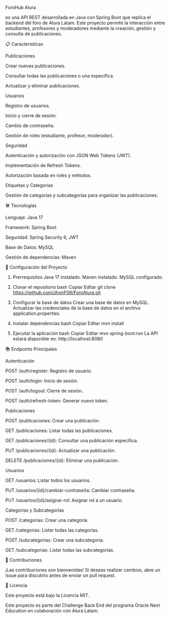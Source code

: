 
ForoHub Alura


es una API REST desarrollada en Java con Spring Boot que replica el backend del foro de Alura Latam. Este proyecto permite la interacción entre estudiantes, profesores y moderadores mediante la creación, gestión y consulta de publicaciones.

📋 Características

Publicaciones

Crear nuevas publicaciones.

Consultar todas las publicaciones o una específica.

Actualizar y eliminar publicaciones.

Usuarios

Registro de usuarios.

Inicio y cierre de sesión.

Cambio de contraseña.

Gestión de roles (estudiante, profesor, moderador).

Seguridad

Autenticación y autorización con JSON Web Tokens (JWT).

Implementación de Refresh Tokens.

Autorización basada en roles y métodos.

Etiquetas y Categorías

Gestión de categorías y subcategorías para organizar las publicaciones.


🛠️ Tecnologías

Lenguaje: Java 17

Framework: Spring Boot

Seguridad: Spring Security 6, JWT

Base de Datos: MySQL

Gestión de dependencias: Maven


🚀 Configuración del Proyecto
1. Prerrequisitos
Java 17 instalado.
Maven instalado.
MySQL configurado.

2. Clonar el repositorio
bash
Copiar
Editar
git clone https://github.com/JhonF06/ForoAlura.git

3. Configurar la base de datos
Crear una base de datos en MySQL.
Actualizar las credenciales de la base de datos en el archivo application.properties.

4. Instalar dependencias
bash
Copiar
Editar
mvn install

5. Ejecutar la aplicación
bash
Copiar
Editar
mvn spring-boot:run
La API estará disponible en: http://localhost:8080


📚 Endpoints Principales

Autenticación

POST /auth/register: Registro de usuario.

POST /auth/login: Inicio de sesión.

POST /auth/logout: Cierre de sesión.

POST /auth/refresh-token: Generar nuevo token.

Publicaciones


POST /publicaciones: Crear una publicación.

GET /publicaciones: Listar todas las publicaciones.

GET /publicaciones/{id}: Consultar una publicación específica.

PUT /publicaciones/{id}: Actualizar una publicación.

DELETE /publicaciones/{id}: Eliminar una publicación.

Usuarios

GET /usuarios: Listar todos los usuarios.

PUT /usuarios/{id}/cambiar-contraseña: Cambiar contraseña.

PUT /usuarios/{id}/asignar-rol: Asignar rol a un usuario.

Categorías y Subcategorías

POST /categorias: Crear una categoría.

GET /categorias: Listar todas las categorías.

POST /subcategorias: Crear una subcategoría.

GET /subcategorias: Listar todas las subcategorías.

🤝 Contribuciones

¡Las contribuciones son bienvenidas! Si deseas realizar cambios, abre un issue para discutirlo antes de enviar un pull request.


📝 Licencia

Este proyecto está bajo la Licencia MIT.

Este proyecto es parte del Challenge Back End del programa Oracle Next Education en colaboración con Alura Latam.

